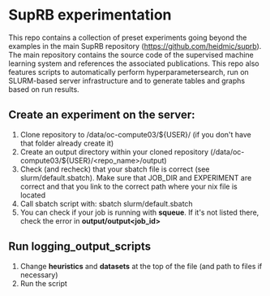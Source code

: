 # SupRB experimentation

This repo contains a collection of preset experiments going beyond the examples in the main SupRB repository (https://github.com/heidmic/suprb).
The main repository contains the source code of the supervised machine learning system and references the associated publications.
This repo also features scripts to automatically perform hyperparametersearch, run on SLURM-based server infrastructure and to generate tables and graphs based on run results.


## Create an experiment on the server:


1) Clone repository to /data/oc-compute03/${USER}/ (if you don't have that folder already create it)
2) Create an output directory within your cloned repository (/data/oc-compute03/${USER}/<repo_name>/output)
3) Check (and recheck) that your sbatch file is correct (see slurm/default.sbatch). Make sure that JOB_DIR and EXPERIMENT are correct and that you link to the correct path where your nix file is located
4) Call sbatch script with: sbatch slurm/default.sbatch 
5) You can check if your job is running with **squeue**. If it's not listed there, check the error in **output/output<job_id>**


## Run logging_output_scripts

1) Change **heuristics** and **datasets** at the top of the file (and path to files if necessary)
2) Run the script